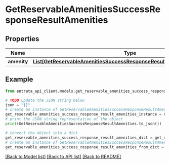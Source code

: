 # GetReservableAmenitiesSuccessResponseResultAmenities


## Properties

Name | Type | Description | Notes
------------ | ------------- | ------------- | -------------
**amenity** | [**List[GetReservableAmenitiesSuccessResponseResultAmenitiesAmenityInner]**](GetReservableAmenitiesSuccessResponseResultAmenitiesAmenityInner.md) |  | 

## Example

```python
from entrata_api_client.models.get_reservable_amenities_success_response_result_amenities import GetReservableAmenitiesSuccessResponseResultAmenities

# TODO update the JSON string below
json = "{}"
# create an instance of GetReservableAmenitiesSuccessResponseResultAmenities from a JSON string
get_reservable_amenities_success_response_result_amenities_instance = GetReservableAmenitiesSuccessResponseResultAmenities.from_json(json)
# print the JSON string representation of the object
print(GetReservableAmenitiesSuccessResponseResultAmenities.to_json())

# convert the object into a dict
get_reservable_amenities_success_response_result_amenities_dict = get_reservable_amenities_success_response_result_amenities_instance.to_dict()
# create an instance of GetReservableAmenitiesSuccessResponseResultAmenities from a dict
get_reservable_amenities_success_response_result_amenities_from_dict = GetReservableAmenitiesSuccessResponseResultAmenities.from_dict(get_reservable_amenities_success_response_result_amenities_dict)
```
[[Back to Model list]](../README.md#documentation-for-models) [[Back to API list]](../README.md#documentation-for-api-endpoints) [[Back to README]](../README.md)


